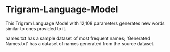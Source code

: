 ﻿# Trigram-Language-Model
This Trigram Language Model with 12,108 parameters generates new words similar to ones provided to it.

names.txt has a sample dataset of most frequent names; 'Generated Names.txt' has a dataset of names generated from the source dataset.
